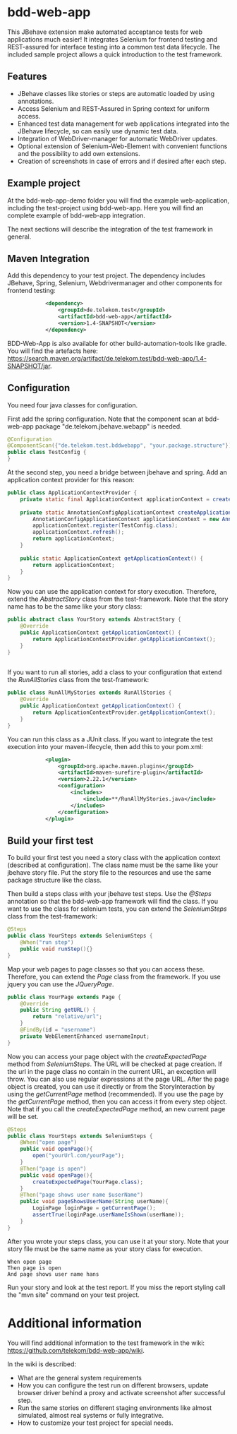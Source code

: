 # bdd-web-app

This JBehave extension make automated acceptance tests for web applications much easier! It integrates Selenium for frontend testing and REST-assured for interface testing into a common test data lifecycle. The included sample project allows a quick introduction to the test framework.

## Features

- JBehave classes like stories or steps are automatic loaded by using annotations.
- Access Selenium and REST-Assured in Spring context for uniform access. 
- Enhanced test data management for web applications integrated into the JBehave lifecycle, so can easily use dynamic test data.
- Integration of WebDriver-manager for automatic WebDriver updates.
- Optional extension of Selenium-Web-Element with convenient functions and the possibility to add own extensions. 
- Creation of screenshots in case of errors and if desired after each step.

## Example project

At the bdd-web-app-demo folder you will find the example web-application, including the test-project using bdd-web-app. 
Here you will find an complete example of bdd-web-app integration. 

The next sections will describe the integration of the test framework in general.

## Maven Integration

Add this dependency to your test project. The dependency includes JBehave, Spring, Selenium, Webdrivermanager and other components for frontend testing:

```xml
            <dependency>
                <groupId>de.telekom.test</groupId>
                <artifactId>bdd-web-app</artifactId>
                <version>1.4-SNAPSHOT</version>
            </dependency>
```

BDD-Web-App is also available for other build-automation-tools like gradle. You will find the artefacts here: https://search.maven.org/artifact/de.telekom.test/bdd-web-app/1.4-SNAPSHOT/jar.

## Configuration

You need four java classes for configuration.

First add the spring configuration. Note that the component scan at bdd-web-app package "de.telekom.jbehave.webapp" is needed.

```java
@Configuration
@ComponentScan({"de.telekom.test.bddwebapp", "your.package.structure"})
public class TestConfig {
}

```

At the second step, you need a bridge between jbehave and spring. Add an application context provider for this reason:

```java
public class ApplicationContextProvider {
    private static final ApplicationContext applicationContext = createApplicationContext();
    
    private static AnnotationConfigApplicationContext createApplicationContext() {
        AnnotationConfigApplicationContext applicationContext = new AnnotationConfigApplicationContext();
        applicationContext.register(TestConfig.class);
        applicationContext.refresh();
        return applicationContext;
    }
    
    public static ApplicationContext getApplicationContext() {
        return applicationContext;
    }
}

```

Now you can use the application context for story execution. Therefore, extend the *AbstractStory* class from the test-framework. 
Note that the story name has to be the same like your story class:

```java
public abstract class YourStory extends AbstractStory {
    @Override
    public ApplicationContext getApplicationContext() {
        return ApplicationContextProvider.getApplicationContext();
    }
}
    
```

If you want to run all stories, add a class to your configuration that extend the *RunAllStories* class from the test-framework:

```java
public class RunAllMyStories extends RunAllStories {
    @Override
    public ApplicationContext getApplicationContext() {
        return ApplicationContextProvider.getApplicationContext();
    }
}
```

You can run this class as a JUnit class.
If you want to integrate the test execution into your maven-lifecycle, then add this to your pom.xml:

```xml
            <plugin>
                <groupId>org.apache.maven.plugins</groupId>
                <artifactId>maven-surefire-plugin</artifactId>
                <version>2.22.1</version>
                <configuration>
                    <includes>
                        <include>**/RunAllMyStories.java</include>
                    </includes>
                </configuration>
            </plugin>
```

## Build your first test

To build your first test you need a story class with the application context (described at configuration). The class name must be the same like your jbehave story file. Put the story file to the resources and use the same package structure like the class.

Then build a steps class with your jbehave test steps. Use the *@Steps* annotation so that the bdd-web-app framework will find the class. If you want to use the class for selenium tests, you can extend the *SeleniumSteps* class from the test-framework:

```java
@Steps
public class YourSteps extends SeleniumSteps {
    @When("run step")
    public void runStep(){}
}
```

Map your web pages to page classes so that you can access these. Therefore, you can extend the *Page* class from the framework. If you use jquery you can use the *JQueryPage*.

```java
public class YourPage extends Page {
    @Override
    public String getURL() {
        return "relative/url";
    }
    @FindBy(id = "username")
    private WebElementEnhanced usernameInput;
}
```

Now you can access your page object with the *createExpectedPage* method from *SeleniumSteps*. 
The URL will be checked at page creation. If the url in the page class no contain in the current URL, an exception will throw. You can also use regular expressions at the page URL.
After the page object is created, you can use it directly or from the StoryInteraction by using the *getCurrentPage* method (recommended).
If you use the page by the *getCurrentPage* method, then you can access it from every step object. Note that if you call the *createExpectedPage* method, an new current page will be set.

```java
@Steps
public class YourSteps extends SeleniumSteps {
    @When("open page")
    public void openPage(){
        open("yourUrl.com/yourPage");
    }
    @Then("page is open")
    public void openPage(){
        createExpectedPage(YourPage.class);
    }
    @Then("page shows user name $userName")
    public void pageShowsUserName(String userName){
        LoginPage loginPage = getCurrentPage();
        assertTrue(loginPage.userNameIsShown(userName));   
    }
}
```

After you wrote your steps class, you can use it at your story. Note that your story file must be the same name as your story class for execution.

```story
When open page
Then page is open
And page shows user name hans
```

Run your story and look at the test report. If you miss the report styling call the "mvn site" command on your test project.

# Additional information

You will find additional information to the test framework in the wiki: https://github.com/telekom/bdd-web-app/wiki.

In the wiki is described:
- What are the general system requirements
- How you can configure the test run on different browsers, update browser driver behind a proxy and activate screenshot after successful step.
- Run the same stories on different staging environments like almost simulated, almost real systems or fully integrative.
- How to customize your test project for special needs.
